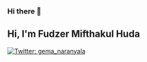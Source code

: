 ### Hi there 👋
<h2>Hi, I'm Fudzer Mifthakul Huda</h2>

[![Twitter: gema_naranyala](https://img.shields.io/twitter/follow/gema_naranyala?style=social)](https://twitter.com/gema_naranyala)


<!--
**naranyala/naranyala** is a ✨ _special_ ✨ repository because its `README.md` (this file) appears on your GitHub profile.

Here are some ideas to get you started:

- 🔭 I’m currently working on ...
- 🌱 I’m currently learning Web Development
- 👯 I’m looking to collaborate on ...
- 🤔 I’m looking for help with ...
- 💬 Ask me about Philosophy and Psychology
- 📫 How to reach me: ...
- 😄 Pronouns: ...
- ⚡ Fun fact: ...
-->
